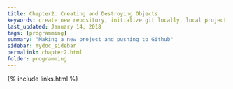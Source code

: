 ```yaml
---
title: Chapter2. Creating and Destroying Objects
keywords: create new repository, initialize git locally, local project to github, local to git, new git, setting git 
last_updated: January 14, 2018
tags: [programming]
summary: "Making a new project and pushing to Github"
sidebar: mydoc_sidebar
permalink: chapter2.html
folder: programming
---
```




{% include links.html %}
